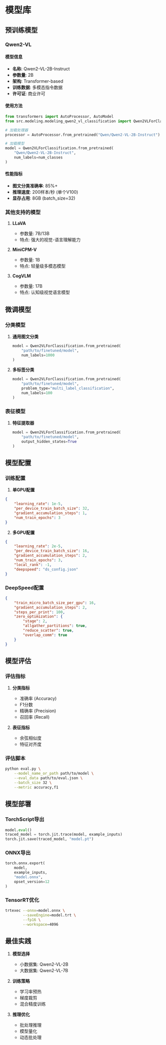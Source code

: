 # 模型库

## 预训练模型

### Qwen2-VL

#### 模型信息
- **名称**: Qwen2-VL-2B-Instruct
- **参数量**: 2B
- **架构**: Transformer-based
- **训练数据**: 多模态指令数据
- **许可证**: 商业许可

#### 使用方法
```python
from transformers import AutoProcessor, AutoModel
from src.modeling.modeling_qwen2_vl_classification import Qwen2VLForClassification

# 加载处理器
processor = AutoProcessor.from_pretrained("Qwen/Qwen2-VL-2B-Instruct")

# 加载模型
model = Qwen2VLForClassification.from_pretrained(
    "Qwen/Qwen2-VL-2B-Instruct",
    num_labels=num_classes
)
```

#### 性能指标
- **图文分类准确率**: 85%+
- **推理速度**: 200样本/秒 (单个V100)
- **显存占用**: 8GB (batch_size=32)

### 其他支持的模型

1. **LLaVA**
   - 参数量: 7B/13B
   - 特点: 强大的视觉-语言理解能力

2. **MiniCPM-V**
   - 参数量: 1B
   - 特点: 轻量级多模态模型

3. **CogVLM**
   - 参数量: 17B
   - 特点: 认知级视觉语言模型

## 微调模型

### 分类模型

1. **通用图文分类**
   ```python
   model = Qwen2VLForClassification.from_pretrained(
       "path/to/finetuned/model",
       num_labels=1000
   )
   ```

2. **多标签分类**
   ```python
   model = Qwen2VLForClassification.from_pretrained(
       "path/to/finetuned/model",
       problem_type="multi_label_classification",
       num_labels=100
   )
   ```

### 表征模型

1. **特征提取器**
   ```python
   model = Qwen2VLForClassification.from_pretrained(
       "path/to/finetuned/model",
       output_hidden_states=True
   )
   ```

## 模型配置

### 训练配置

1. **单GPU配置**
```json
{
    "learning_rate": 1e-5,
    "per_device_train_batch_size": 32,
    "gradient_accumulation_steps": 1,
    "num_train_epochs": 3
}
```

2. **多GPU配置**
```json
{
    "learning_rate": 2e-5,
    "per_device_train_batch_size": 16,
    "gradient_accumulation_steps": 2,
    "num_train_epochs": 3,
    "local_rank": -1,
    "deepspeed": "ds_config.json"
}
```

### DeepSpeed配置

```json
{
    "train_micro_batch_size_per_gpu": 16,
    "gradient_accumulation_steps": 2,
    "steps_per_print": 100,
    "zero_optimization": {
        "stage": 2,
        "allgather_partitions": true,
        "reduce_scatter": true,
        "overlap_comm": true
    }
}
```

## 模型评估

### 评估指标

1. **分类指标**
   - 准确率 (Accuracy)
   - F1分数
   - 精确率 (Precision)
   - 召回率 (Recall)

2. **表征指标**
   - 余弦相似度
   - 特征对齐度

### 评估脚本

```bash
python eval.py \
    --model_name_or_path path/to/model \
    --eval_data path/to/eval.json \
    --batch_size 32 \
    --metric accuracy,f1
```

## 模型部署

### TorchScript导出

```python
model.eval()
traced_model = torch.jit.trace(model, example_inputs)
torch.jit.save(traced_model, "model.pt")
```

### ONNX导出

```python
torch.onnx.export(
    model,
    example_inputs,
    "model.onnx",
    opset_version=12
)
```

### TensorRT优化

```bash
trtexec --onnx=model.onnx \
        --saveEngine=model.trt \
        --fp16 \
        --workspace=4096
```

## 最佳实践

1. **模型选择**
   - 小数据集: Qwen2-VL-2B
   - 大数据集: Qwen2-VL-7B

2. **训练策略**
   - 学习率预热
   - 梯度裁剪
   - 混合精度训练

3. **推理优化**
   - 批处理推理
   - 模型量化
   - 动态批处理
``` 